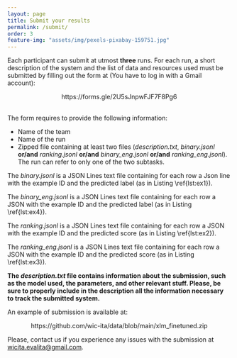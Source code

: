 ```yaml
---
layout: page
title: Submit your results
permalink: /submit/
order: 3
feature-img: "assets/img/pexels-pixabay-159751.jpg"
---
```



<script>
const ul = document.getElementsByTagName("nav")[0].getElementsByTagName("ul")[0];
ul.innerHTML = `
            <li>
                <a class="clear" aria-label="Home" title="Home" href="/index.html">
                     Home 
                </a>
            </li>
            <li class="separator"> | </li>
            <li>
                <a class="clear" aria-label="Submit Results" title="Submit Results" href="/submit/">
                     Submit Results 
                </a>
            </li>
            <li class="separator"> | </li>
            <li>
                <a class="clear" aria-label="Tasks" title="Tasks" href="/task/">
                     Tasks 
                </a>
            </li>
            <li class="separator"> | </li>
            <li>
                <a class="clear" aria-label="Data" title="Data" href="/data/">
                     Data 
                </a>
            </li>
            <li class="separator"> | </li>
            <li>
                <a class="clear" aria-label="Important Dates" title="Important Dates" href="/dates/">
                     Important Dates 
                </a>
            </li>
            <li class="separator"> | </li>
            <li>
                <a class="clear" aria-label="Organizers" title="Organizers" href="/organizers/">
                     Organizers 
                </a>
            </li>
            <li class="separator"> | </li>
        <li class="separator"> | </li>
            <li>
            	<a id="theme-toggle" title="Home " aria-label="Home" onclick="themeToggle()">
            		<i class="fas fa-adjust" aria-hidden="true"></i>
            	</a>
            </li>
`;
</script>



Each participant can submit at utmost <b>three</b> runs. For each run, a short description of the system and the list of data and resources used must be submitted by filling out the form at (You have to log in with a Gmail account):

<center>
    <a>https://forms.gle/2U5sJnpwFJF7F8Pg6</a>
</center>

</br>

The form requires to provide the following information:
<ul>
    <li> Name of the team </li>
    <li> Name of the run </li>
    <li> Zipped file containing at least two files (<i>description.txt</i>, <i>binary.jsonl</i> <b>or/and</b> <i>ranking.jsonl</i> <b>or/and</b> <i>binary_eng.jsonl</i> <b>or/and</b> <i>ranking_eng.jsonl</i>). The run can refer to only one of the two subtasks. </li>
</ul>

The <i>binary.jsonl</i> is a JSON Lines text file containing for each row a Json line with the example ID and the predicted label (as in Listing \ref{lst:ex1}).

The <i>binary_eng.jsonl</i> is a JSON Lines text file containing for each row a JSON with the example ID and the predicted label (as in Listing \ref{lst:ex4}).


The <i>ranking.jsonl</i> is a JSON Lines text file containing for each row a JSON with the example ID and the predicted score (as in Listing \ref{lst:ex2}).


The <i>ranking_eng.jsonl</i> is a JSON Lines text file containing for each row a JSON with the example ID and the predicted score (as in Listing \ref{lst:ex3}).


<b>The <i>description.txt</i> file contains information about the submission, such as the model used, the parameters, and other relevant stuff. Please, be sure to properly include in the description all the information necessary to track the submitted system.</b>

An example of submission is available at:
<center>
<a>https://github.com/wic-ita/data/blob/main/xlm_finetuned.zip</a>
</center>

Please, contact us if you experience any issues with the submission at <a>wicita.evalita@gmail.com</a>.
